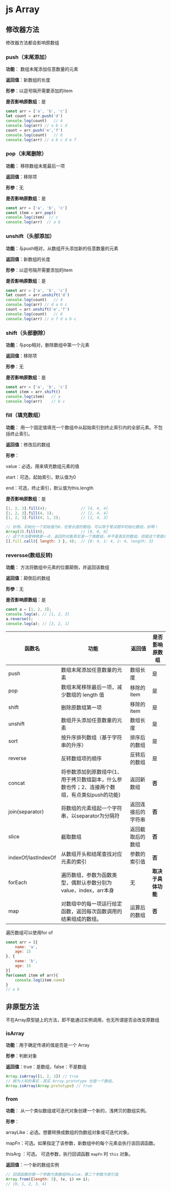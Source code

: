 # js Array

## 修改器方法

修改器方法都会影响原数组

### push（末尾添加）

**功能**：  数组末尾添加任意数量的元素

**返回值**：新数组的长度

**形参**：以逗号隔开需要添加的item

**是否影响原数组**：是

```js
const arr = ['a', 'b', 'c']
let count = arr.push('d')
console.log(count)   // 4
console.log(arr) // a b c d
count = arr.push('e','f')
console.log(count)   // 6
console.log(arr) // a b c d e f
```

### pop（末尾删除）

**功能**：  移除数组末尾最后一项

**返回值**：移除项

**形参**：无

**是否影响原数组**：是

```js
const arr = ['a', 'b', 'c']
const item = arr.pop()
console.log(item)  // c
console.log(arr)  // a b
```

### unshift（头部添加）

**功能**：与push相对，从数组开头添加新的任意数量的元素

**返回值**：新数组的长度

**形参**：以逗号隔开需要添加的item

**是否影响原数组**：是

```js
const arr = ['a', 'b', 'c']
let count = arr.unshift('d')
console.log(count)   // 4
console.log(arr) // d a b c
count = arr.unshift('e','f')
console.log(count)   // 6
console.log(arr) // e f d a b c
```

### shift（头部删除）

**功能**：与pop相对，删除数组中第一个元素

**返回值**：移除项

**形参**：无

**是否影响原数组**：是

```js
const arr = ['a', 'b', 'c']
const item = arr.shift()
console.log(item)   // a
console.log(arr)    // b c
```

### fill（填充数组）

**功能**： 用一个固定值填充一个数组中从起始索引到终止索引内的全部元素。不包括终止索引。 

**返回值**：修改后的数组

**形参**：

value：必选，用来填充数组元素的值

start：可选，起始索引，默认值为0

end：可选，终止索引，默认值为this.length

**是否影响原数组**：是

```js
[1, 2, 3].fill(4);               // [4, 4, 4]
[1, 2, 3].fill(4, 1);            // [1, 4, 4]
[1, 2, 3].fill(4, 1, 2);         // [1, 4, 3]

// 妙用，初始化一个初始值为0，任意长度的数组，可以用于笔试题中初始化数组，妙啊！
Array(3).fill(0);                // [0, 0, 0]
// 这个方法要稍微差一点，返回的对象其实是一个类数组，并不是真实的数组，但是这个思路也非常巧妙
[].fill.call({ length: 3 }, 4);  // {0: 4, 1: 4, 2: 4, length: 3}
```

### reversse(数组反转)

**功能**：  方法将数组中元素的位置颠倒，并返回该数组 

**返回值**：颠倒后的数组

**形参**：无

**是否影响原数组**：是

```js
const a = [1, 2, 3];
console.log(a); // [1, 2, 3]
a.reverse(); 
console.log(a); // [3, 2, 1]
```



| 函数名              | 功能                                                         | 返回值             | 是否影响原数组     |
| ------------------- | ------------------------------------------------------------ | ------------------ | ------------------ |
| push                | 数组末尾添加任意数量的元素                                   | 数组长度           | 是                 |
| pop                 | 数组末尾移除最后一项，减少数组的 length 值                   | 移除的item         | 是                 |
| shift               | 删除原数组第一项                                             | 移除的item         | 是                 |
| unshift             | 数组开头添加任意数量的元素                                   | 数组长度           | 是                 |
| sort                | 按升序排列数组（基于字符串的升序）                           | 排序后的数组       | 是                 |
| reverse             | 反转数组项的顺序                                             | 反转后的数组       | 是                 |
| concat              | 将参数添加到原数组中(1、用于拷贝数组副本，什么参数也传；2、连接两个数组，有点类似push的功能) | 返回新数组         | **否**             |
| join(separator)     | 将数组的元素组起一个字符串，以separator为分隔符              | 返回连接后的字符串 | **否**             |
| slice               | 截取数组                                                     | 返回截取后的数组   | **否**             |
| indexOf/lastIndexOf | 从数组开头和结尾查找对应元素的索引                           | 参数的索引值       | **否**             |
| forEach             | 遍历数组，参数为函数类型，偶默认参数分别为value，index，arr本身 | 无                 | **取决于具体功能** |
| map                 | 对数组中的每一项运行给定函数，返回每次函数调用的结果组成的数组。 | 运算后的数组       | **否**             |

遍历数组可以使用for of

```js
const arr = [{
    name: 'a',
    age: 15
}, {
    name: 'b',
    age: 15
}]
for(const item of arr){
    console.log(item.name)
}
// a b
```

## 非原型方法

不在Array原型链上的方法，即不能通过实例调用，也无所谓是否会改变原数组

### isArray

**功能**：用于确定传递的值是否是一个 Array

**形参**：判断对象

**返回值**：true：是数组，false：不是数组

```js
Array.isArray([1, 2, 3]) // true
// 鲜为人知的事实：其实 Array.prototype 也是一个数组。
Array.isArray(Array.prototype) // true
```

### from

**功能**： 从一个类似数组或可迭代对象创建一个新的，浅拷贝的数组实例。 

**形参**：

arrayLike：必选。想要转换成数组的伪数组对象或可迭代对象。

mapFn：可选。如果指定了该参数，新数组中的每个元素会执行该回调函数。

thisArg ：可选。 可选参数，执行回调函数 `mapFn` 时 `this` 对象。 

**返回值**：一个新的数组实例

```js
// 回调函数的第一个参数为类数组的value，第二个参数为索引值
Array.from({length: 5}, (v, i) => i);
// [0, 1, 2, 3, 4]
```


